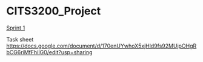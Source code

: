 # CITS3200_Project

[Sprint 1](https://docs.google.com/document/d/1tTihT0tXBC_Wv4KGTl56_YIdyBtyK2or0R0NVLBpva8/edit?usp=sharing)

Task sheet
https://docs.google.com/document/d/170enUYwhoX5xjHld9fs92MUjpOHgRbCG6riMfFhiIG0/edit?usp=sharing 
